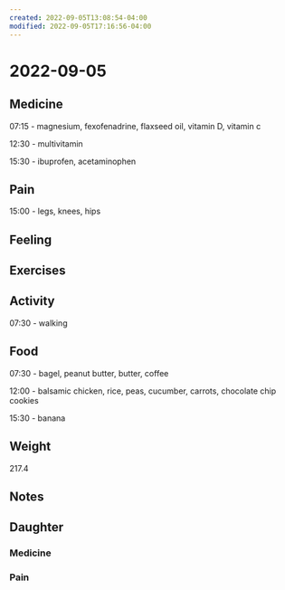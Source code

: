 ```yaml
---
created: 2022-09-05T13:08:54-04:00
modified: 2022-09-05T17:16:56-04:00
---
```


# 2022-09-05

## Medicine

07:15 - magnesium, fexofenadrine, flaxseed oil, vitamin D, vitamin c

12:30 - multivitamin 

15:30 - ibuprofen, acetaminophen 

## Pain

15:00 - legs, knees, hips

## Feeling


## Exercises


## Activity

07:30 - walking

## Food

07:30 - bagel, peanut butter, butter, coffee

12:00 - balsamic chicken, rice, peas, cucumber, carrots, chocolate chip cookies 

15:30 - banana

## Weight

217.4

## Notes


## Daughter


### Medicine


### Pain
